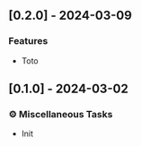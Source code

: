 ## [0.2.0] - 2024-03-09

### Features

- Toto

## [0.1.0] - 2024-03-02

### ⚙️ Miscellaneous Tasks

- Init

<!-- generated by git-cliff -->
